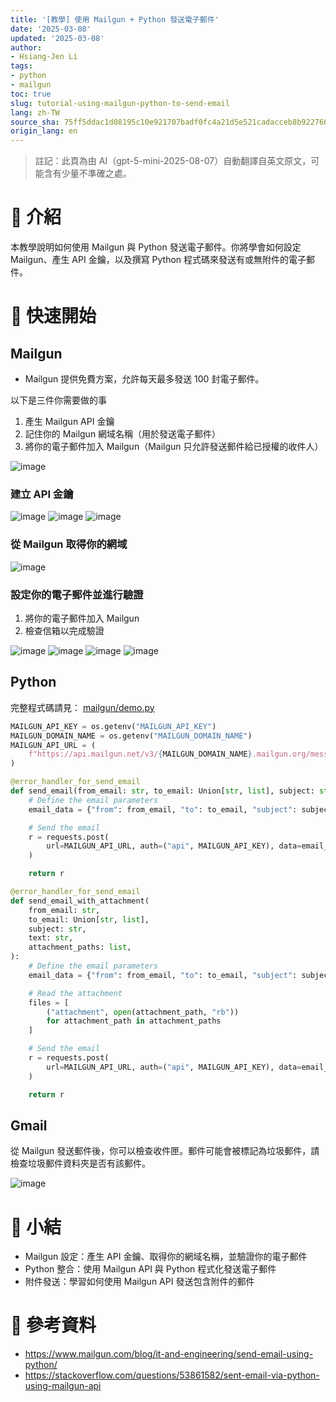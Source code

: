 ```yaml
---
title: '[教學] 使用 Mailgun + Python 發送電子郵件'
date: '2025-03-08'
updated: '2025-03-08'
author:
- Hsiang-Jen Li
tags:
- python
- mailgun
toc: true
slug: tutorial-using-mailgun-python-to-send-email
lang: zh-TW
source_sha: 75ff5ddac1d08195c10e921707badf0fc4a21d5e521cadacceb8b9227666d6e1
origin_lang: en
---
```


> 註記：此頁為由 AI（gpt-5-mini-2025-08-07）自動翻譯自英文原文，可能含有少量不準確之處。

# 📌 介紹
本教學說明如何使用 Mailgun 與 Python 發送電子郵件。你將學會如何設定 Mailgun、產生 API 金鑰，以及撰寫 Python 程式碼來發送有或無附件的電子郵件。

<!-- more -->

# 🚀 快速開始

## Mailgun
- Mailgun 提供免費方案，允許每天最多發送 100 封電子郵件。

以下是三件你需要做的事
1. 產生 Mailgun API 金鑰
1. 記住你的 Mailgun 網域名稱（用於發送電子郵件）
1. 將你的電子郵件加入 Mailgun（Mailgun 只允許發送郵件給已授權的收件人）

![image](https://hackmd.io/_uploads/Hk6SuIujkg.png)
<!-- ![image](https://hackmd.io/_uploads/HkFMY8_syx.png) -->

### 建立 API 金鑰

![image](https://hackmd.io/_uploads/ByhJkmFj1g.png)
![image](https://hackmd.io/_uploads/ry8XkmFikl.png)
![image](https://hackmd.io/_uploads/BJOHy7Fjkg.png)

### 從 Mailgun 取得你的網域

![image](https://hackmd.io/_uploads/SkoMbQtsyg.png)

### 設定你的電子郵件並進行驗證

1. 將你的電子郵件加入 Mailgun
1. 檢查信箱以完成驗證

![image](https://hackmd.io/_uploads/S14QdQtoke.png)
![image](https://hackmd.io/_uploads/HkU8_Qtj1g.png)
![image](https://hackmd.io/_uploads/Sko__7tjkg.png)
![image](https://hackmd.io/_uploads/Hkggi7Kikx.png)

## Python

完整程式碼請見： [mailgun/demo.py](https://github.com/hsiangjenli/tiny-colab/blob/f62b74143bc029935914b28652b314bfa9512e5d/mailgun/demo.py)

```python
MAILGUN_API_KEY = os.getenv("MAILGUN_API_KEY")
MAILGUN_DOMAIN_NAME = os.getenv("MAILGUN_DOMAIN_NAME")
MAILGUN_API_URL = (
    f"https://api.mailgun.net/v3/{MAILGUN_DOMAIN_NAME}.mailgun.org/messages"
)
```

```python
@error_handler_for_send_email
def send_email(from_email: str, to_email: Union[str, list], subject: str, text: str):
    # Define the email parameters
    email_data = {"from": from_email, "to": to_email, "subject": subject, "text": text}

    # Send the email
    r = requests.post(
        url=MAILGUN_API_URL, auth=("api", MAILGUN_API_KEY), data=email_data
    )

    return r
```

```python
@error_handler_for_send_email
def send_email_with_attachment(
    from_email: str,
    to_email: Union[str, list],
    subject: str,
    text: str,
    attachment_paths: list,
):
    # Define the email parameters
    email_data = {"from": from_email, "to": to_email, "subject": subject, "text": text}

    # Read the attachment
    files = [
        ("attachment", open(attachment_path, "rb"))
        for attachment_path in attachment_paths
    ]

    # Send the email
    r = requests.post(
        url=MAILGUN_API_URL, auth=("api", MAILGUN_API_KEY), data=email_data, files=files
    )

    return r
```

## Gmail
從 Mailgun 發送郵件後，你可以檢查收件匣。郵件可能會被標記為垃圾郵件，請檢查垃圾郵件資料夾是否有該郵件。

![image](https://hackmd.io/_uploads/BJtOYQtoyl.png)

# 🔁 小結
- Mailgun 設定：產生 API 金鑰、取得你的網域名稱，並驗證你的電子郵件
- Python 整合：使用 Mailgun API 與 Python 程式化發送電子郵件
- 附件發送：學習如何使用 Mailgun API 發送包含附件的郵件

# 🔗 參考資料
- https://www.mailgun.com/blog/it-and-engineering/send-email-using-python/
- https://stackoverflow.com/questions/53861582/sent-email-via-python-using-mailgun-api
